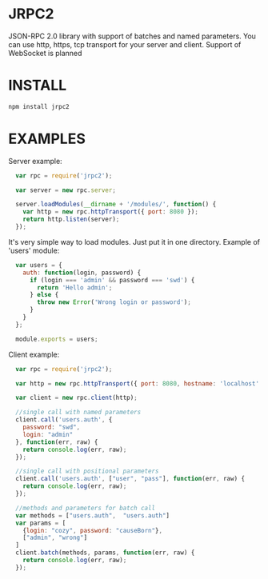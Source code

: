 JRPC2
=====

JSON-RPC 2.0 library with support of batches and named parameters.
You can use http, https, tcp transport for your server and client.
Support of WebSocket is planned


INSTALL
=====

```bash
npm install jrpc2
```

EXAMPLES
=====

Server example:

```javascript
  var rpc = require('jrpc2');

  var server = new rpc.server;

  server.loadModules(__dirname + '/modules/', function() {
    var http = new rpc.httpTransport({ port: 8080 });
    return http.listen(server);
  });
```

It's very simple way to load modules. Just put it in one directory.
Example of 'users' module:

```javascript
  var users = {
    auth: function(login, password) {
      if (login === 'admin' && password === 'swd') {
        return 'Hello admin';
      } else {
        throw new Error('Wrong login or password');
      }
    }
  };

  module.exports = users;
```

Client example:

```javascript
  var rpc = require('jrpc2');

  var http = new rpc.httpTransport({ port: 8080, hostname: 'localhost' });

  var client = new rpc.client(http);

  //single call with named parameters
  client.call('users.auth', {
    password: "swd",
    login: "admin"
  }, function(err, raw) {
    return console.log(err, raw);
  });

  //single call with positional parameters
  client.call('users.auth', ["user", "pass"], function(err, raw) {
    return console.log(err, raw);
  });

  //methods and parameters for batch call
  var methods = ["users.auth",  "users.auth"]
  var params = [
    {login: "cozy", password: "causeBorn"},
    ["admin", "wrong"]
  ]
  client.batch(methods, params, function(err, raw) {
    return console.log(err, raw);
  });
```

